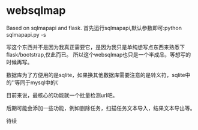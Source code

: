 # websqlmap
Based on sqlmapapi and flask.
首先运行sqlmapapi,默认参数即可:python sqlmapapi.py -s 

写这个东西并不是因为我真正需要它，是因为我只是单纯想写点东西来熟悉下flask/bootstrap,仅此而已。
所以这个websqlmap也只是一个半成品，等想写的时候再写。

数据库为了方便用的是sqlite，如果换其他数据库需要注意的是转义符，sqlite中的''等同于mysql中的\\'

目前来说，最核心的功能就一个批量检测url吧。

后期可能会添加一些功能，例如删除任务，扫描任务文本导入，结果文本导出等。

待续
